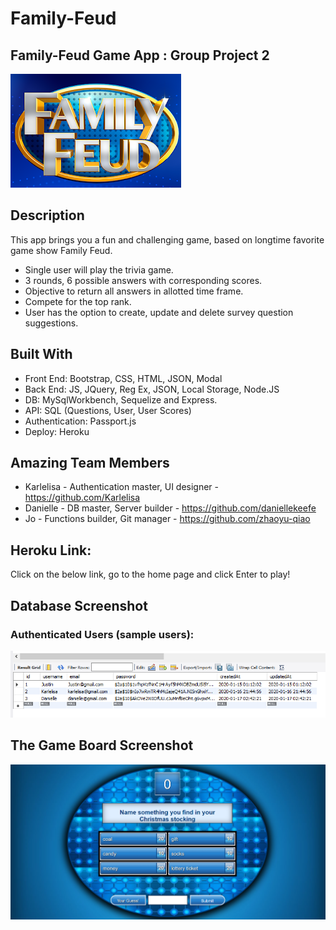 # Family-Feud
## Family-Feud Game App : Group Project 2

![Family Feud home page screenshot](/public/images-ReadMe/small-family-fued-cover.png) 

## Description
This app brings you a fun and challenging game, based on longtime favorite game show Family Feud. 
* Single user will play the trivia game. 
* 3 rounds, 6 possible answers with corresponding scores. 
* Objective to return all answers in allotted time frame.
* Compete for the top rank.  
* User has the option to create, update and delete survey question suggestions.


## Built With
* Front End: Bootstrap, CSS, HTML, JSON, Modal
* Back End: JS, JQuery, Reg Ex, JSON, Local Storage, Node.JS
* DB: MySqlWorkbench, Sequelize and Express. 
* API: SQL (Questions, User, User Scores)
* Authentication: Passport.js
* Deploy: Heroku

## Amazing Team Members
* Karlelisa -  Authentication master, UI designer -  https://github.com/Karlelisa
* Danielle  -  DB master, Server builder - https://github.com/daniellekeefe
* Jo  -  Functions builder, Git manager - https://github.com/zhaoyu-qiao

## Heroku Link:
Click on the below link, go to the home page and click Enter to play!


## Database Screenshot

### Authenticated Users (sample users):
![Authenticated Users](/public/images-ReadMe/authenticated-users-db.png) 




## The Game Board Screenshot
![Authenticated Users](/public/images-ReadMe/game-board.png) 



 

